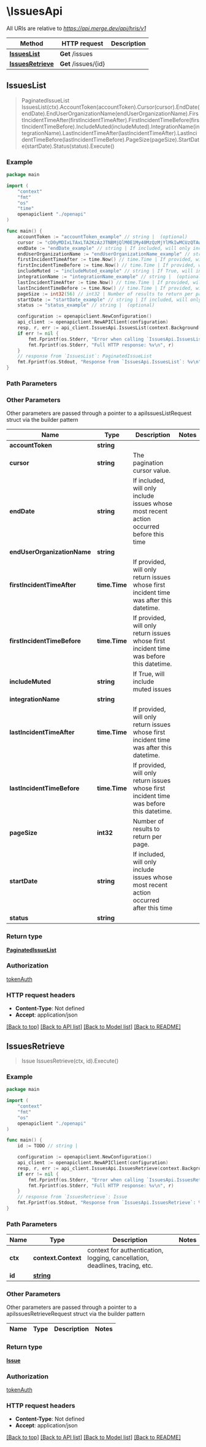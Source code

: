 # \IssuesApi

All URIs are relative to *https://api.merge.dev/api/hris/v1*

Method | HTTP request | Description
------------- | ------------- | -------------
[**IssuesList**](IssuesApi.md#IssuesList) | **Get** /issues | 
[**IssuesRetrieve**](IssuesApi.md#IssuesRetrieve) | **Get** /issues/{id} | 



## IssuesList

> PaginatedIssueList IssuesList(ctx).AccountToken(accountToken).Cursor(cursor).EndDate(endDate).EndUserOrganizationName(endUserOrganizationName).FirstIncidentTimeAfter(firstIncidentTimeAfter).FirstIncidentTimeBefore(firstIncidentTimeBefore).IncludeMuted(includeMuted).IntegrationName(integrationName).LastIncidentTimeAfter(lastIncidentTimeAfter).LastIncidentTimeBefore(lastIncidentTimeBefore).PageSize(pageSize).StartDate(startDate).Status(status).Execute()





### Example

```go
package main

import (
    "context"
    "fmt"
    "os"
    "time"
    openapiclient "./openapi"
)

func main() {
    accountToken := "accountToken_example" // string |  (optional)
    cursor := "cD0yMDIxLTAxLTA2KzAzJTNBMjQlM0E1My40MzQzMjYlMkIwMCUzQTAw" // string | The pagination cursor value. (optional)
    endDate := "endDate_example" // string | If included, will only include issues whose most recent action occurred before this time (optional)
    endUserOrganizationName := "endUserOrganizationName_example" // string |  (optional)
    firstIncidentTimeAfter := time.Now() // time.Time | If provided, will only return issues whose first incident time was after this datetime. (optional)
    firstIncidentTimeBefore := time.Now() // time.Time | If provided, will only return issues whose first incident time was before this datetime. (optional)
    includeMuted := "includeMuted_example" // string | If True, will include muted issues (optional)
    integrationName := "integrationName_example" // string |  (optional)
    lastIncidentTimeAfter := time.Now() // time.Time | If provided, will only return issues whose first incident time was after this datetime. (optional)
    lastIncidentTimeBefore := time.Now() // time.Time | If provided, will only return issues whose first incident time was before this datetime. (optional)
    pageSize := int32(56) // int32 | Number of results to return per page. (optional)
    startDate := "startDate_example" // string | If included, will only include issues whose most recent action occurred after this time (optional)
    status := "status_example" // string |  (optional)

    configuration := openapiclient.NewConfiguration()
    api_client := openapiclient.NewAPIClient(configuration)
    resp, r, err := api_client.IssuesApi.IssuesList(context.Background()).AccountToken(accountToken).Cursor(cursor).EndDate(endDate).EndUserOrganizationName(endUserOrganizationName).FirstIncidentTimeAfter(firstIncidentTimeAfter).FirstIncidentTimeBefore(firstIncidentTimeBefore).IncludeMuted(includeMuted).IntegrationName(integrationName).LastIncidentTimeAfter(lastIncidentTimeAfter).LastIncidentTimeBefore(lastIncidentTimeBefore).PageSize(pageSize).StartDate(startDate).Status(status).Execute()
    if err != nil {
        fmt.Fprintf(os.Stderr, "Error when calling `IssuesApi.IssuesList``: %v\n", err)
        fmt.Fprintf(os.Stderr, "Full HTTP response: %v\n", r)
    }
    // response from `IssuesList`: PaginatedIssueList
    fmt.Fprintf(os.Stdout, "Response from `IssuesApi.IssuesList`: %v\n", resp)
}
```

### Path Parameters



### Other Parameters

Other parameters are passed through a pointer to a apiIssuesListRequest struct via the builder pattern


Name | Type | Description  | Notes
------------- | ------------- | ------------- | -------------
 **accountToken** | **string** |  | 
 **cursor** | **string** | The pagination cursor value. | 
 **endDate** | **string** | If included, will only include issues whose most recent action occurred before this time | 
 **endUserOrganizationName** | **string** |  | 
 **firstIncidentTimeAfter** | **time.Time** | If provided, will only return issues whose first incident time was after this datetime. | 
 **firstIncidentTimeBefore** | **time.Time** | If provided, will only return issues whose first incident time was before this datetime. | 
 **includeMuted** | **string** | If True, will include muted issues | 
 **integrationName** | **string** |  | 
 **lastIncidentTimeAfter** | **time.Time** | If provided, will only return issues whose first incident time was after this datetime. | 
 **lastIncidentTimeBefore** | **time.Time** | If provided, will only return issues whose first incident time was before this datetime. | 
 **pageSize** | **int32** | Number of results to return per page. | 
 **startDate** | **string** | If included, will only include issues whose most recent action occurred after this time | 
 **status** | **string** |  | 

### Return type

[**PaginatedIssueList**](PaginatedIssueList.md)

### Authorization

[tokenAuth](../README.md#tokenAuth)

### HTTP request headers

- **Content-Type**: Not defined
- **Accept**: application/json

[[Back to top]](#) [[Back to API list]](../README.md#documentation-for-api-endpoints)
[[Back to Model list]](../README.md#documentation-for-models)
[[Back to README]](../README.md)


## IssuesRetrieve

> Issue IssuesRetrieve(ctx, id).Execute()





### Example

```go
package main

import (
    "context"
    "fmt"
    "os"
    openapiclient "./openapi"
)

func main() {
    id := TODO // string | 

    configuration := openapiclient.NewConfiguration()
    api_client := openapiclient.NewAPIClient(configuration)
    resp, r, err := api_client.IssuesApi.IssuesRetrieve(context.Background(), id).Execute()
    if err != nil {
        fmt.Fprintf(os.Stderr, "Error when calling `IssuesApi.IssuesRetrieve``: %v\n", err)
        fmt.Fprintf(os.Stderr, "Full HTTP response: %v\n", r)
    }
    // response from `IssuesRetrieve`: Issue
    fmt.Fprintf(os.Stdout, "Response from `IssuesApi.IssuesRetrieve`: %v\n", resp)
}
```

### Path Parameters


Name | Type | Description  | Notes
------------- | ------------- | ------------- | -------------
**ctx** | **context.Context** | context for authentication, logging, cancellation, deadlines, tracing, etc.
**id** | [**string**](.md) |  | 

### Other Parameters

Other parameters are passed through a pointer to a apiIssuesRetrieveRequest struct via the builder pattern


Name | Type | Description  | Notes
------------- | ------------- | ------------- | -------------


### Return type

[**Issue**](Issue.md)

### Authorization

[tokenAuth](../README.md#tokenAuth)

### HTTP request headers

- **Content-Type**: Not defined
- **Accept**: application/json

[[Back to top]](#) [[Back to API list]](../README.md#documentation-for-api-endpoints)
[[Back to Model list]](../README.md#documentation-for-models)
[[Back to README]](../README.md)

